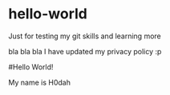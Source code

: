 # hello-world
Just for testing my git skills and learning more

bla bla bla
I have updated my privacy policy :p


#Hello World!

My name is H0dah